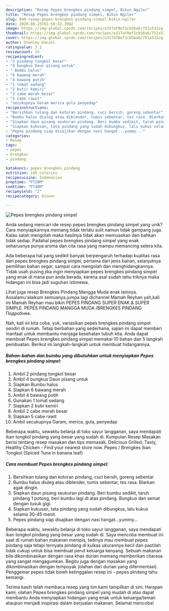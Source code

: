 ```yaml
---
description: "Resep Pepes brengkes pindang simpel, Bikin Ngiler"
title: "Resep Pepes brengkes pindang simpel, Bikin Ngiler"
slug: 840-resep-pepes-brengkes-pindang-simpel-bikin-ngiler
date: 2020-08-23T01:50:33.399Z
image: https://img-global.cpcdn.com/recipes/e317af8ef1cb56a6/751x532cq70/pepes-brengkes-pindang-simpel-foto-resep-utama.jpg
thumbnail: https://img-global.cpcdn.com/recipes/e317af8ef1cb56a6/751x532cq70/pepes-brengkes-pindang-simpel-foto-resep-utama.jpg
cover: https://img-global.cpcdn.com/recipes/e317af8ef1cb56a6/751x532cq70/pepes-brengkes-pindang-simpel-foto-resep-utama.jpg
author: Stanley Daniel
ratingvalue: 3.1
reviewcount: 15
recipeingredient:
- "2 pindang tongkol besar"
- "4 bungkus Daun pisang untuk"
- " Bumbu halus"
- "6 bawang merah"
- "4 bawang putih"
- "1 tomat sedang"
- "2 butir kemiri"
- "2 cabe merah besar"
- "5 cabe rawit"
- "secukupnya Garam merica gula penyedap"
recipeinstructions:
- "Bersihkan tulang dan kotoran pindang, cuci bersih, goreng sebentar"
- "Bumbu halus diuleg atau diblender, tumis sebentar, tes rasa. Biarkan agak dingin."
- "Siapkan daun pisang seukuran pindang. Beri bumbu sedikit, taruh pindang 1 potong, beri bumbu lagi di atas pindang. Bungkus dan semat dengan tusuk gigi."
- "Siapkan kukusan, tata pindang yang sudah dibungkus, lalu kukus selama 30-45 menit."
- "Pepes pindang siap disajikan dengan nasi hangat...yummy..."
categories:
- Resep
tags:
- pepes
- brengkes
- pindang

katakunci: pepes brengkes pindang 
nutrition: 145 calories
recipecuisine: Indonesian
preptime: "PT20M"
cooktime: "PT48M"
recipeyield: "2"
recipecategory: Dinner

---
```



![Pepes brengkes pindang simpel](https://img-global.cpcdn.com/recipes/e317af8ef1cb56a6/751x532cq70/pepes-brengkes-pindang-simpel-foto-resep-utama.jpg)

Anda sedang mencari ide resep pepes brengkes pindang simpel yang unik? Cara menyiapkannya memang tidak terlalu sulit namun tidak gampang juga. Kalau salah mengolah maka hasilnya tidak akan memuaskan dan bahkan tidak sedap. Padahal pepes brengkes pindang simpel yang enak seharusnya punya aroma dan cita rasa yang mampu memancing selera kita.

Ada beberapa hal yang sedikit banyak berpengaruh terhadap kualitas rasa dari pepes brengkes pindang simpel, pertama dari jenis bahan, selanjutnya pemilihan bahan segar, sampai cara mengolah dan menghidangkannya. Tidak usah pusing jika ingin menyiapkan pepes brengkes pindang simpel yang enak di mana pun anda berada, karena asal sudah tahu triknya maka hidangan ini bisa jadi suguhan istimewa.

Lihat juga resep Brengkes Pindang Mangga Muda enak lainnya. Assalamu&#39;alaikum semuanya.jumpa lagi dichannel Mamah Reyhan yah,kali ini Mamah Reyhan mau bikin PEPES PINDANG SUPER ENAK &amp; SUPER SIMPLE. PEPES PINDANG MANGGA MUDA /BRENGKES PINDANG Подробнее.


Nah, kali ini kita coba, yuk, variasikan pepes brengkes pindang simpel sendiri di rumah. Tetap berbahan yang sederhana, sajian ini dapat memberi manfaat untuk membantu menjaga kesehatan tubuh kita. Anda dapat membuat Pepes brengkes pindang simpel memakai 10 bahan dan 5 langkah pembuatan. Berikut ini langkah-langkah untuk membuat hidangannya.

<!--inarticleads1-->

##### Bahan-bahan dan bumbu yang dibutuhkan untuk menyiapkan Pepes brengkes pindang simpel:

1. Ambil 2 pindang tongkol besar
1. Ambil 4 bungkus Daun pisang untuk
1. Siapkan  Bumbu halus
1. Siapkan 6 bawang merah
1. Ambil 4 bawang putih
1. Gunakan 1 tomat sedang
1. Siapkan 2 butir kemiri
1. Ambil 2 cabe merah besar
1. Siapkan 5 cabe rawit
1. Ambil secukupnya Garam, merica, gula, penyedap


Beberapa waktu, sewaktu belanja di toko sayur langganan, saya mendapati ikan tongkol pindang yang besar yang sudah di. Kumpulan Resep Masakan berisi tentang resep masakan dan tips memasak. Delicious Grilled, Tasty, Healthy Chicken - Find your nearest store now. Pepes / Brengkes Ikan Tongkol (Spiced Tuna in banana leaf) 

<!--inarticleads2-->

##### Cara membuat Pepes brengkes pindang simpel:

1. Bersihkan tulang dan kotoran pindang, cuci bersih, goreng sebentar
1. Bumbu halus diuleg atau diblender, tumis sebentar, tes rasa. Biarkan agak dingin.
1. Siapkan daun pisang seukuran pindang. Beri bumbu sedikit, taruh pindang 1 potong, beri bumbu lagi di atas pindang. Bungkus dan semat dengan tusuk gigi.
1. Siapkan kukusan, tata pindang yang sudah dibungkus, lalu kukus selama 30-45 menit.
1. Pepes pindang siap disajikan dengan nasi hangat...yummy...


Beberapa waktu, sewaktu belanja di toko sayur langganan, saya mendapati ikan tongkol pindang yang besar yang sudah di. Saya mencoba membuat ini saat di rumah bahan makanan menipis, tadinya mau membuat pepes pindang saja tetapi ternyata pindang di kulkas ukurannya kecil dan pastilah tidak cukup untuk bisa membuat perut keluarga kenyang. Sebuah makanan bila dikombinasikan dengan rasa khas durian memang memberikan citarasa yang sangat mengagumkan. Begitu juga dengan masakan yang dikombinasikan dengan tempoyak (olahan dari durian yang difermentasi). Penggemar pepes tidak boleh ketinggalan resep ini - pepes pindang tahu kemangi. 

Terima kasih telah membaca resep yang tim kami tampilkan di sini. Harapan kami, olahan Pepes brengkes pindang simpel yang mudah di atas dapat membantu Anda menyiapkan hidangan yang enak untuk keluarga/teman ataupun menjadi inspirasi dalam berjualan makanan. Selamat mencoba!
